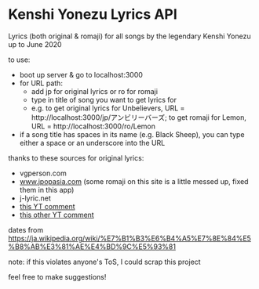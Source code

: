 # Kenshi Yonezu Lyrics API

Lyrics (both original & romaji) for all songs by the legendary Kenshi Yonezu up to June 2020

to use:
- boot up server & go to localhost:3000
- for URL path:
  - add jp for original lyrics or ro for romaji
  - type in title of song you want to get lyrics for
  - e.g. to get original lyrics for Unbelievers, URL = http://localhost:3000/jp/アンビリーバーズ; to get romaji for Lemon, URL = http://localhost:3000/ro/Lemon
- if a song title has spaces in its name (e.g. Black Sheep), you can type either a space or an underscore into the URL

thanks to these sources for original lyrics:
- vgperson.com
- www.jpopasia.com (some romaji on this site is a little messed up, fixed them in this app)
- j-lyric.net
- [this YT comment](https://www.youtube.com/watch?v=Y4_vXzyOJHE&lc=UgyToLOsV4UblSAOv314AaABAg)
- [this other YT comment](https://www.youtube.com/watch?v=1s84rIhPuhk&lc=UgwKjHxckcjQq0ND9zN4AaABAg)

dates from https://ja.wikipedia.org/wiki/%E7%B1%B3%E6%B4%A5%E7%8E%84%E5%B8%AB%E3%81%AE%E4%BD%9C%E5%93%81

note: if this violates anyone's ToS, I could scrap this project

feel free to make suggestions!
